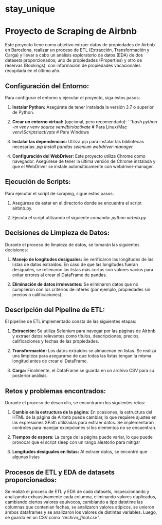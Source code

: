 # stay_unique

# Proyecto de Scraping de Airbnb

Este proyecto tiene como objetivo extraer datos de propiedades de Airbnb en Barcelona, realizar un proceso de ETL (Extracción, Transformación y Carga) y llevar a cabo un análisis exploratorio de datos (EDA) de dos datasets proporcionados; uno de propiedades (Properties) y otro de reservas (Bookings), con información de propiedades vacacionales recopilada en el último año.

## Configuración del Entorno:

Para configurar el entorno y ejecutar el proyecto, siga estos pasos:

1. **Instalar Python:**
Asegúrate de tener instalada la versión 3.7 o superior de Python.

2. **Crear un entorno virtual:** (opcional, pero recomendado):
   *```bash*
   *python -m venv venv*
   *source venv/bin/activate*  # Para Linux/Mac
   *venv\Scripts\activate*  # Para Windows

3. **Instalar las dependencias:** 
Utiliza pip para instalar las bibliotecas necesarias:
*pip install pandas selenium webdriver-manager*

4. **Configuración del WebDriver:**
Este proyecto utiliza Chrome como navegador. Asegúrese de tener la última versión de Chrome instalada y que el WebDriver se instale automáticamente con webdriver-manager.

## Ejecución de Scripts:
Para ejecutar el script de scraping, sigue estos pasos:

1. Asegúrese de estar en el directorio donde se encuentra el script airbnb.py.

2. Ejecuta el script utilizando el siguiente comando:
*python airbnb.py*

## Decisiones de Limpieza de Datos:
Durante el proceso de limpieza de datos, se tomarán las siguientes decisiones:

1. **Manejo de longitudes desiguales:** Se verificaron las longitudes de las listas de datos extraídos. En caso de que las longitudes fueran desiguales, se rellenaron las listas más cortas con valores vacíos para evitar errores al crear el DataFrame de pandas.

2. **Eliminación de datos irrelevantes:** Se eliminaron datos que no cumplieron con los criterios de interés (por ejemplo, propiedades sin precios o calificaciones).

## Descripción del Pipeline de ETL:
El pipeline de ETL implementado consta de las siguientes etapas:

1. **Extracción:** Se utiliza Selenium para navegar por las páginas de Airbnb y extraer datos relevantes como títulos, descripciones, precios, calificaciones y fechas de las propiedades.

2. **Transformación:** Los datos extraídos se almacenan en listas. Se realiza una limpieza para asegurarse de que todas las listas tengan la misma longitud antes de crear el DataFrame.

3. **Carga:** Finalmente, el DataFrame se guarda en un archivo CSV para su posterior análisis.

## Retos y problemas encontrados:
Durante el proceso de desarrollo, se encontraron los siguientes retos:

1. **Cambio en la estructura de la página:** En ocasiones, la estructura del HTML de la página de Airbnb puede cambiar, lo que requiere ajustes en las expresiones XPath utilizadas para extraer datos. Se implementarán controles para manejar excepciones si los elementos no se encuentran.

2. **Tiempos de espera:** La carga de la página puede variar, lo que puede provocar que el script sleep con un rango aleatorio para mitigar

3. **Longitudes desiguales en listas:** Al extraer datos, se encontró que algunas listas

## Procesos de ETL y EDA de datasets proporcionados:
Se realizó el proceso de ETL y EDA de cada datasets, inspeccionando y analizando exhaustivamente cada columna, eliminando valores duplicados, cambiando ciertos valores equívocos, cambiando a tipo datetime las columnas que contenian fechas, se analizaron valores atípicos, se unieron ambos dataframes y se analizaron los valores de distintas variables. Luego, se guardo en un CSV como *"archivo_final.csv".*

